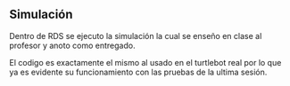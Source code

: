 ## Simulación

Dentro de RDS se ejecuto la simulación la cual se enseño en clase al profesor y anoto como entregado.

El codigo es exactamente el mismo al usado en el turtlebot real por lo que ya es evidente su funcionamiento con las pruebas de la ultima sesión.